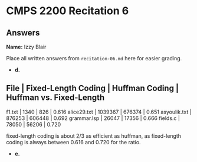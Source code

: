 # CMPS 2200 Recitation 6
## Answers

**Name:** Izzy Blair


Place all written answers from `recitation-06.md` here for easier grading.



- **d.**

File | Fixed-Length Coding | Huffman Coding | Huffman vs. Fixed-Length
----------------------------------------------------------------------
f1.txt    |        1340         |       826      | 0.616
alice29.txt    |         1039367     |       676374   |   0.651
asyoulik.txt    |        876253       |       606448   |  0.692
grammar.lsp    |          26047      |       17356    |  0.666
fields.c    |         78050       |       56206    |  0.720


fixed-length coding is about 2/3 as efficient as huffman, as fixed-length coding is always between 0.616 and 0.720 for the ratio.

- **e.**



